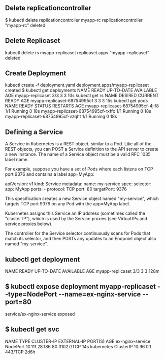 ## Delete replicationcontroller

$ kubectl delete replicationcontroller myapp-rc
replicationcontroller "myapp-rc" deleted


## Delete Replicaset


kubectl delete rs myapp-replicaset
replicaset.apps "myapp-replicaset" deleted


## Create Deployment
kubectl create -f deployment.yaml 
deployment.apps/myapp-replicaset created
$ kubectl get deployments
NAME               READY   UP-TO-DATE   AVAILABLE   AGE
myapp-replicaset   3/3     3            3           10s
kubectl get rs
NAME                          DESIRED   CURRENT   READY   AGE
myapp-replicaset-68754995cf   3         3         3       15s
kubectl get pods
NAME                                READY   STATUS    RESTARTS   AGE
myapp-replicaset-68754995cf-4jlf8   1/1     Running   0          18s
myapp-replicaset-68754995cf-rxffx   1/1     Running   0          18s
myapp-replicaset-68754995cf-vzqht   1/1     Running   0          18s


## Defining a Service
A Service in Kubernetes is a REST object, similar to a Pod. Like all of the REST objects, you can POST a Service definition to the API server to create a new instance. The name of a Service object must be a valid RFC 1035 label name.

For example, suppose you have a set of Pods where each listens on TCP port 9376 and contains a label app=MyApp:

apiVersion: v1
kind: Service
metadata:
  name: my-service
spec:
  selector:
    app: MyApp
  ports:
    - protocol: TCP
      port: 80
      targetPort: 9376
      
This specification creates a new Service object named "my-service", which targets TCP port 9376 on any Pod with the app=MyApp label.

Kubernetes assigns this Service an IP address (sometimes called the "cluster IP"), which is used by the Service proxies (see Virtual IPs and service proxies below).

The controller for the Service selector continuously scans for Pods that match its selector, and then POSTs any updates to an Endpoint object also named "my-service".


## kubectl get deployment

NAME               READY   UP-TO-DATE   AVAILABLE   AGE
myapp-replicaset   3/3     3            3           128m


## $ kubectl expose deployment myapp-replicaset --type=NodePort --name=ex-nginx-service --port=80

service/ex-nginx-service exposed

## $ kubectl get svc

NAME               TYPE        CLUSTER-IP      EXTERNAL-IP   PORT(S)        AGE
ex-nginx-service   NodePort    10.111.28.186   <none>        80:31027/TCP   14s
kubernetes         ClusterIP   10.96.0.1       <none>        443/TCP        2d6h
  
  


